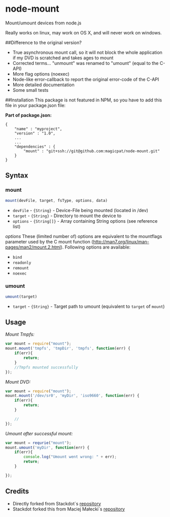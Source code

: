 # node-mount

Mount/umount devices from node.js

Really works on linux, may work on OS X, and will never work on windows.

##Difference to the original version?
- True asynchronous mount call, so it will not block the whole application if my DVD is scratched and takes ages to mount
- Corrected terms... "unmount" was renamed to "umount" (equal to the C-API)
- More flag options (noexec)
- Node-like error-callback to report the original error-code of the C-API
- More detailed documentation 
- Some small tests

##Installation
This package is not featured in NPM, so you have to add this file in your package.json
file:

**Part of package.json:**
```
{
    "name" : "myproject",
    "version" : "1.0",
    ...
    ...
    "dependencies" : {
        "mount" : "git+ssh://git@github.com:magicpat/node-mount.git"
    }
}
```
## Syntax

### mount
```javascript
mount(devFile, target, fsType, options, data)
```
- `devFile` - `{String}` - Device-File being mounted (located in /dev)
- `target` - `{String}` - Directory to mount the device to 
- `options` - `{String[]}` - Array containing String options (see reference list)

*options*
These (limited number of) options are equivalent to the mountflags parameter used by
the C mount function (http://man7.org/linux/man-pages/man2/mount.2.html). 
Following options are available: 
- `bind` 
- `readonly`
- `remount`
- `noexec`

### umount
```javascript
umount(target)
```
- `target` - `{String}` - Target path to umount (equivalent to `target` of `mount`)

## Usage

*Mount Tmpfs:*
```javascript
var mount = require("mount");
mount.mount('tmpfs', 'tmpDir', 'tmpfs', function(err) {
	if(err){
        return;
    }
    //Tmpfs mounted successfully
});
```

*Mount DVD:*
```javascript
var mount = require("mount");
mount.mount('/dev/sr0', 'myDir', 'iso9660', function(err) {
    if(err){
        return;
    }

    //
});
```

*Umount after successful mount:*
```javascript
var mount = requrie("mount");
mount.umount('myDir', function(err) {
    if(err){
        console.log("Umount went wrong: " + err);
        return;
    }

});
```

## Credits
- Directly forked from Stackdot`s [repository](https://github.com/stackdot/node-mount)
- Stackdot forked this from Maciej Małecki`s [repository](https://github.com/mmalecki/node-mount)
